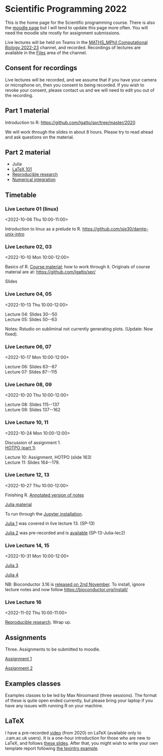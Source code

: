 # Scientific Programming 2022

This is the home page for the Scientific programming course.  There is
also the [moodle
page](https://www.vle.cam.ac.uk/course/view.php?id=245192) but I will
tend to update this page more often.  You will need the moodle site
mostly for assignment submissions.

Live lectures will be held on Teams in the [MATHS_MPhil Computational
Biology
2022-23](https://teams.microsoft.com/l/channel/19%3aU0VPMLHT0yG1SaFT4ii-ZHZfp8hP9jeqa3FOVZ*1Ics1%40thread.tacv2/General?groupId=dc32d844-7363-4ffe-9d88-914f976d5318&tenantId=49a50445-bdfa-4b79-ade3-547b4f3986e9)
channel, and recorded.  Recordings of lectures are
available in the [Files](https://universityofcambridgecloud.sharepoint.com/:f:/r/sites/DAMTP*MPhilinComputationalBiologyTeam2022-23/Shared%20Documents/Scientific%20Programming%202022/Recordings?csf=1&web=1&e=9kOVvg) area of the channel.

## Consent for recordings

Live lectures will be recorded, and we assume that if you have your
camera or microphone on, then you consent to being recorded.  If you
wish to revoke your consent, please contact us and we will need to
edit you out of the recording.

## Part 1 material

Introduction to R: https://github.com/lgatto/spr/tree/master/2020

We will work through the slides in about 8 hours.  Please try to read
ahead and ask questions on the material.

## Part 2 material 

- Julia
- [LaTeX 101](https://github.com/sje30/latex101/blob/master/latex101.pdf)
- [Reproducible research](https://github.com/lgatto/spr/blob/master/rr/rr3.pdf)
- [Numerical integration](de.pdf)



## Timetable

###  Live Lecture 01 (linux)
<2022-10-06 Thu 10:00-11:00>

Introduction to linux as a prelude to R.
https://github.com/sje30/damtp-unix-intro

###  Live Lecture 02, 03 
<2022-10-10 Mon 10:00-12:00>

Basics of R.  [Course material](spr2022.pdf); how to work through it.
Originals of course material are at: https://github.com/lgatto/spr/

Slides 


<!-- Extra books to consider:  -->
<!-- [Dynamic models in Biology](https://github.com/ellner/DMB-supplements) -->
<!-- -- good for the handout with exercises. -->

<!-- [A First Course in Statistical Programming with R](https://www.cambridge.org/highereducation/books/a-first-course-in-statistical-programming-with-r/0CEDD40A37D273025535A03F1156A2CF#overview) -->
<!-- now in 3rd edition. -->

<!-- [Modern statistics for modern biology](https://www.huber.embl.de/msmb/). -->



###  Live Lecture 04, 05
<2022-10-13 Thu 10:00-12:00>

Lecture 04: Slides 30--50<br>
Lecture 05: Slides 50--63


Notes: Rstudio on subliminal not currently generating plots.  (Update:
Now fixed).

###  Live Lecture 06, 07
<2022-10-17 Mon 10:00-12:00>

Lecture 06: Slides 63--87<br>
Lecture 07: Slides 87--115

###  Live Lecture 08, 09
<2022-10-20 Thu 10:00-12:00>

Lecture 08: Slides 115--137<br>
Lecture 09: Slides 137--162

<!-- yesterday -->



###  Live Lecture 10, 11
<2022-10-24 Mon 10:00-12:00>


Discussion of assignment 1.<br>
[HOTPO (part 1)](https://github.com/sje30/hotpo)

Lecture 10: Assignment, HOTPO (slide 163)<br>
Lecture 11: Slides 164--179.


###  Live Lecture 12, 13
<2022-10-27 Thu 10:00-12:00>

Finishing R.  [Annotated version of notes](spr2022-edits.pdf)



[Julia material](https://github.com/Nick-Gale/2022_Scientific_Programming_CamCompBio/)

To run through the [Jupyter
installation](https://github.com/Nick-Gale/2022_Scientific_Programming_CamCompBio/blob/main/install_julia.md).

[Julia 1](https://github.com/Nick-Gale/2022_Scientific_Programming_CamCompBio/blob/main/Lectures/lecture1.pdf) was covered in live lecture 13. (SP-13)

[Julia 2](https://github.com/Nick-Gale/2022_Scientific_Programming_CamCompBio/blob/main/Lectures/lecture2.pdf) was pre-recorded and is
[available](https://universityofcambridgecloud.sharepoint.com/:v:/r/sites/DAMTP_MPhilinComputationalBiologyTeam2022-23/Shared%20Documents/Scientific%20Programming%202022/Recordings/SP-13-Julia-lec2.mp4?csf=1&web=1&e=Xwl0UQ)  (SP-13-Julia-lec2)

###  Live Lecture 14, 15
<2022-10-31 Mon 10:00-12:00>

[Julia 3](https://github.com/Nick-Gale/2022_Scientific_Programming_CamCompBio/blob/main/Lectures/lecture3.pdf)

[Julia 4](https://github.com/Nick-Gale/2022_Scientific_Programming_CamCompBio/blob/main/Lectures/lecture4.pdf)

NB: Bioconductor 3.16 is [released on 2nd
November](https://bioconductor.org/developers/release-schedule/).   To
install, ignore lecture notes and now follow <https://bioconductor.org/install/>
###  Live Lecture 16
<2022-11-02 Thu 10:00-11:00>

[Reproducible research](https://github.com/lgatto/spr/blob/master/rr/rr3.pdf).  Wrap up.



## Assignments

Three.  Assignments to be submitted to moodle.

[Assignment 1](assigns/a1/spa1-2022.pdf)

[Assignment 2](assigns/a2/spa2-2022.pdf)

<!-- [Assignment 3](assigns/spa3-2022.pdf) -->

<!-- To help with assignment 2, here is a way to include your R code -->
<!-- functions in an appendix, rather than in the main body of the report. -->
<!-- It relies on giving your code chunks names.  See [test.Rnw](test.Rnw) -->
<!-- and [test.pdf](test.pdf). -->


## Examples classes

Examples classes to be led by Max Niroomand (three sessions).
The format of these is quite open ended currently, but please bring
your laptop if you have any issues with running R on your machine.



## LaTeX

I have a pre-recorded
[video](https://universityofcambridgecloud.sharepoint.com/:v:/s/DAMTP_MPhilinComputationalBiologyTeam2022-23/Eaj9OG815bRPnHsmMustVNYBiRFfGefVCgCdskB7Mu7Dfw?e=8rOSgN)
(from 2020) on LaTeX (available only to .cam.ac.uk users).  It is a one-hour
introduction for those who are new to LaTeX, and follows [these
slides](https://github.com/sje30/latex101).  After that, you might
wish to write your own template report following [the texintro
example](https://github.com/sje30/texintro).


